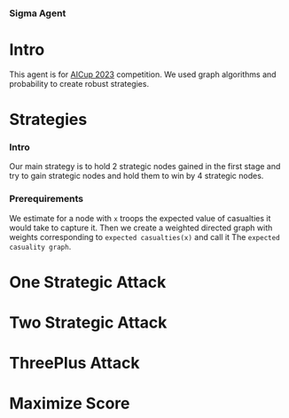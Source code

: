 ### Sigma Agent

# Intro
This agent is for [AICup 2023](https://aicup2023.ir/) competition.
We used graph algorithms and probability to create robust strategies.

# Strategies
### Intro
Our main strategy is to hold 2 strategic nodes gained in the first stage and try to gain strategic nodes and hold them to win by 4 strategic nodes.

### Prerequirements
We estimate for a node with `x` troops the expected value of casualties it would take to capture it. Then we create a weighted directed graph with weights corresponding to `expected casualties(x)` and call it The `expected casuality graph`.

# One Strategic Attack


# Two Strategic Attack


# ThreePlus Attack


# Maximize Score


